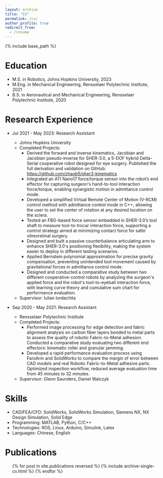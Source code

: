 ```yaml
---
layout: archive
title: "CV"
permalink: /cv/
author_profile: true
redirect_from:
  - /resume
---
```


{% include base_path %}

Education
======
* M.S. in Robotics, Johns Hopkins University, 2023
* M.Eng. in Mechanical Engineering, Rensselaer Polytechnic Institute, 2021
* B.S. in Aeronautical and Mechanical Engineering, Rensselaer Polytechnic Institute, 2020

Research Experience
======
* Jul 2021 - May 2023: Research Assistant
  * Johns Hopkins University
  * Completed Projects:
     * Derived the forward and inverse kinematics, Jacobian and Jacobian pseudo-inverse for SHER-3.0, a 5-DOF hybrid Delta-Serial cooperative robot designed for eye surgery. Published the full derivation and validation on GitHub: https://github.com/zhaob5/sher3-kinematics
     * Integrated an ATI Nano17 force/torque sensor into the robot’s end effector for capturing surgeon's hand-to-tool interaction force/torque, enabling synergistic motion in admittance control mode.
     * Developed a simplified Virtual Remote Center of Motion (V-RCM) control method with admittance control mode in C++, allowing the user to set the center of rotation at any desired location on the sclera.
     * Tested an FBG-based force sensor embedded in SHER-3.0’s tool shaft to measure tool-to-trocar interaction force, supporting a control strategy aimed at minimizing contact force for safer vitreoretinal surgery.
     * Designed and built a passive counterbalance articulating arm to enhance SHER-3.0's positioning flexibility, making the system easier to deploy in different testing scenarios.
     * Applied Bernstein polynomial approximation for precise gravity compensation, preventing unintended tool movement caused by gravitational forces in admittance control mode.
     * Designed and conducted a comparative study between two different cooperative-control robots by analyzing the surgeon's applied force and the robot's tool-to-eyeball interaction force, with learning curve theory and cumulative sum chart for performance evaluation.
  * Supervisor: Iulian Iordachita

* Sep 2020 - May 2021: Research Assistant
  * Rensselaer Polytechnic Institute
  * Completed Projects: 
     * Performed image processing for edge detection and fabric alignment analysis on carbon fiber layers bonded to metal parts to assess the quality of robotic Fabric-to-Metal adhesion. Conducted a comparative study evaluating two different end effectors: kinematic roller and granular jamming.
     * Developed a rapid performance evaluation process using FaroArm and SolidWorks to compare the margin of error between CAD models and real Robotic Fabric-to-Metal adhesive parts. Optimized inspection workflow, reduced average evaluation time from 45 minutes to 32 minutes.
  * Supervisor: Glenn Saunders, Daniel Walczyk

<!--Work Experience
======
* July 2023 - now: Staff Engineer
  * Nautilus X-Ray
  * Completed Projects:
    * Innovated a magnetic field mapping system (Cartesian Robot) to validate the electron steering system on Mach-2. Developed an efficient method to accurately map magnetic fields, ensuring optimal performance of the electron steering mechanism.
    * Developed a real-time pressure and temperature monitoring system designed for Drift Tube Testing within the High Vacuum Condition Chamber.
  * Supervisor: Andrew Cross-->
  
Skills
======
* CAD/FEA/CFD: SolidWorks, SolidWorks Simulation, Siemens NX, NX Design Simulation, Solid Edge
* Programming: MATLAB, Python, C/C++
* Technologies: ROS, Linux, Arduino, Simulink, Latex
* Languages: Chinese, English

Publications
======
  <ul>{% for post in site.publications reversed %}
    {% include archive-single-cv.html %}
  {% endfor %}</ul>
